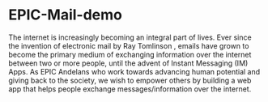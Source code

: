 # EPIC-Mail-demo
The internet is increasingly becoming an integral part of lives. Ever since the invention of electronic mail by Ray Tomlinson , emails have grown to become the primary medium of exchanging information over the internet between two or more people, until the advent of Instant Messaging (IM) Apps. As EPIC Andelans who work towards advancing human potential and giving back to the society, we wish to empower others by building a web app that helps people exchange messages/information over the internet.
